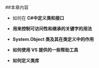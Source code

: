 ##本章内容

* 如何在 **C#中定义类和接口**

* **用来控制可访问性和继承的关键字的用法**

* **System.Object 类及其在类定义中的作用**

* **如何使用 VS 提供的一些帮助工具**

* **如何定义类库**


